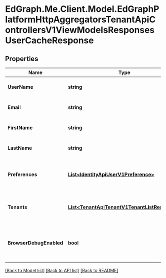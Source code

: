 # EdGraph.Me.Client.Model.EdGraphPlatformHttpAggregatorsTenantApiControllersV1ViewModelsResponsesUserCacheResponse

## Properties

Name | Type | Description | Notes
------------ | ------------- | ------------- | -------------
**UserName** | **string** | The user name for this user. | [optional] 
**Email** | **string** | The email address for this user. | [optional] 
**FirstName** | **string** | The first name for this user. | [optional] 
**LastName** | **string** | The last name for this user. | [optional] 
**Preferences** | [**List&lt;IdentityApiUserV1Preference&gt;**](IdentityApiUserV1Preference.md) | List of preferences associated with this user | [optional] 
**Tenants** | [**List&lt;TenantApiTenantV1TenantListResponse&gt;**](TenantApiTenantV1TenantListResponse.md) | List of tenants associated with this user | [optional] 
**BrowserDebugEnabled** | **bool** | Flag to indicate if the debug mode for user is enabled | [optional] 

[[Back to Model list]](../README.md#documentation-for-models) [[Back to API list]](../README.md#documentation-for-api-endpoints) [[Back to README]](../README.md)

